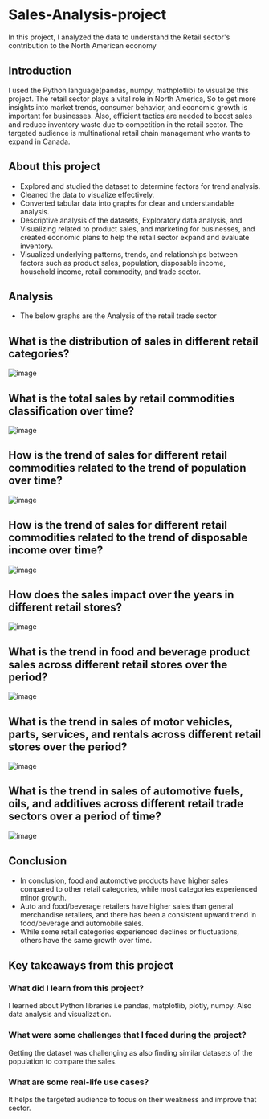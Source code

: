 # Sales-Analysis-project
In this project, I analyzed the data to understand the Retail sector's contribution to the North American economy

## Introduction
I used the Python language(pandas, numpy, mathplotlib) to visualize this project. The retail sector plays a vital role in North America, So to get more insights into market trends, consumer behavior, and economic growth is important for businesses. Also, efficient tactics are needed to boost sales and reduce inventory waste due to competition in the retail sector. The targeted audience is multinational retail chain management who wants to expand in Canada.

## About this project
- Explored and studied the dataset to determine factors for trend analysis.
- Cleaned the data to visualize effectively.
- Converted tabular data into graphs for clear and understandable analysis.
- Descriptive analysis of the datasets, Exploratory data analysis, and Visualizing related to product sales, and marketing for businesses, and created economic plans to help the retail sector expand and evaluate inventory.
- Visualized underlying patterns, trends, and relationships between factors such as product sales, population, disposable income, household income, retail commodity, and trade sector.

## Analysis 
- The below graphs are the Analysis of the retail trade sector

## What is the distribution of sales in different retail categories? 
![image](https://github.com/vidd01/Sales-project/assets/122332733/45c56a9d-1c3f-4372-8978-351c8c1f09c8)

## What is the total sales by retail commodities classification over time?
![image](https://github.com/vidd01/Sales-project/assets/122332733/1d6792ab-5f81-4593-9380-105ca6cfd57b)

## How is the trend of sales for different retail commodities related to the trend of population over time?
![image](https://github.com/vidd01/Sales-project/assets/122332733/f8975483-be28-4519-ab2c-f504a054b791)

## How is the trend of sales for different retail commodities related to the trend of disposable income over time?
![image](https://github.com/vidd01/Sales-project/assets/122332733/c150bbeb-d172-4eb4-9ca7-d667e94b4be5)

## How does the sales impact over the years in different retail stores?
![image](https://github.com/vidd01/Sales-project/assets/122332733/97dbcca9-5600-4d50-9e92-49d4842fdaff)

## What is the trend in food and beverage product sales across different retail stores over the period?
![image](https://github.com/vidd01/Sales-project/assets/122332733/590aeccb-9e9f-43ba-8c7e-380311bb4418)

## What is the trend in sales of motor vehicles, parts, services, and rentals across different retail stores over the period?
![image](https://github.com/vidd01/Sales-project/assets/122332733/ba7e09f9-4b3e-4820-8273-267e65bf2b1b)

## What is the trend in sales of automotive fuels, oils, and additives across different retail trade sectors over a period of time?
![image](https://github.com/vidd01/Sales-project/assets/122332733/63258ba5-be79-46b8-bdd5-883e6299e8d4)


## Conclusion
- In conclusion, food and automotive products have higher sales compared to other retail categories, while most categories experienced minor growth.
- Auto and food/beverage retailers have higher sales than general merchandise retailers, and there has been a consistent upward trend in food/beverage and automobile sales.
- While some retail categories experienced declines or fluctuations, others have the same growth over time.

## Key takeaways from this project
### What did I learn from this project?
I learned about Python libraries i.e pandas, matplotlib, plotly, numpy. Also data analysis and visualization.
### What were some challenges that I faced during the project?
Getting the dataset was challenging as also finding similar datasets of the population to compare the sales.
### What are some real-life use cases?
It helps the targeted audience to focus on their weakness and improve that sector.

















